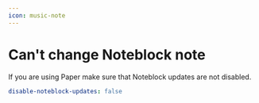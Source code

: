 ```yaml
---
icon: music-note
---
```


# Can't change Noteblock note

If you are using Paper make sure that Noteblock updates are not disabled.

```yaml
disable-noteblock-updates: false
```
